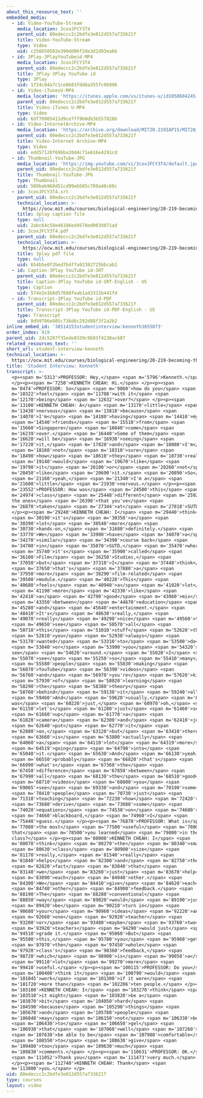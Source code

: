```yaml
---
about_this_resource_text: ''
embedded_media:
  - id: Video-YouTube-Stream
    media_location: 3coxJFCY3T4
    parent_uid: 80edeccc2c2bdfe3e012d557a733621f
    title: Video-YouTube-Stream
    type: Video
    uid: c256650502e390dd06f2de3d1d93ea6b
  - id: 3Play-3PlayYouTubeid-MP4
    media_location: 3coxJFCY3T4
    parent_uid: 80edeccc2c2bdfe3e012d557a733621f
    title: 3Play-3Play YouTube id
    type: 3Play
    uid: 1724c04a7c1ce0683fdd6a355fc0b996
  - id: Video-iTunesU-MP4
    media_location: 'https://itunes.apple.com/us/itunes-u/id1058604245'
    parent_uid: 80edeccc2c2bdfe3e012d557a733621f
    title: Video-iTunes U-MP4
    type: Video
    uid: 6df70905411d9ce7ff9b0db3b557828b
  - id: Video-InternetArchive-MP4
    media_location: 'https://archive.org/download/MIT20.219IAP15/MIT20_219IAP15_D13P2_300k.mp4'
    parent_uid: 80edeccc2c2bdfe3e012d557a733621f
    title: Video-Internet Archive-MP4
    type: Video
    uid: edd57120f69bba20d4c71e616e4291cd
  - id: Thumbnail-YouTube-JPG
    media_location: 'https://img.youtube.com/vi/3coxJFCY3T4/default.jpg'
    parent_uid: 80edeccc2c2bdfe3e012d557a733621f
    title: Thumbnail-YouTube-JPG
    type: Thumbnail
    uid: 589bab968d51cd99eb505c789a40c60c
  - id: 3coxJFCY3T4.srt
    parent_uid: 80edeccc2c2bdfe3e012d557a733621f
    technical_location: >-
      https://ocw.mit.edu/courses/biological-engineering/20-219-becoming-the-next-bill-nye-writing-and-hosting-the-educational-show-january-iap-2015/day-13-screening-final-cuts/student-interview-kenneth/3coxJFCY3T4.srt
    title: 3play caption file
    type: null
    uid: 2abc64c58e46186ed4578ed003d871ad
  - id: 3coxJFCY3T4.pdf
    parent_uid: 80edeccc2c2bdfe3e012d557a733621f
    technical_location: >-
      https://ocw.mit.edu/courses/biological-engineering/20-219-becoming-the-next-bill-nye-writing-and-hosting-the-educational-show-january-iap-2015/day-13-screening-final-cuts/student-interview-kenneth/3coxJFCY3T4.pdf
    title: 3play pdf file
    type: null
    uid: 654b5e0f2bed7b4ffa92302725bbcab1
  - id: Caption-3Play YouTube id-SRT
    parent_uid: 80edeccc2c2bdfe3e012d557a733621f
    title: Caption-3Play YouTube id-SRT-English - US
    type: Caption
    uid: 574e2e1b8d57688feab1a43332b441fd
  - id: Transcript-3Play YouTube id-PDF
    parent_uid: 80edeccc2c2bdfe3e012d557a733621f
    title: Transcript-3Play YouTube id-PDF-English - US
    type: Transcript
    uid: 8d99706e805c736d6c292d88f3f2a2b2
inline_embed_id: '38514153studentinterview:kenneth3655073'
order_index: 919
parent_uid: 2dc5287f35ede8339c9b93f4238ac687
related_resources_text: ''
short_url: student-interview-kenneth
technical_location: >-
  https://ocw.mit.edu/courses/biological-engineering/20-219-becoming-the-next-bill-nye-writing-and-hosting-the-educational-show-january-iap-2015/day-13-screening-final-cuts/student-interview-kenneth
title: 'Student Interview: Kenneth'
transcript: >-
  <p><span m='5313'>PROFESSOR: Hey,</span> <span m='5796'>Kenneth.</span>
  </p><p><span m='7250'>KENNETH CHEAH: Hi.</span> </p><p><span
  m='8474'>PROFESSOR: So</span> <span m='9860'>how do you</span> <span
  m='10322'>feel</span> <span m='11708'>with it</span> <span
  m='12170'>being</span> <span m='12632'>over?</span> </p><p><span
  m='13100'>KENNETH CHEAH: A</span> <span m='13170'>little</span> <span
  m='13430'>nervous</span> <span m='13810'>because</span> <span
  m='14070'>I'm</span> <span m='14180'>having</span> <span m='14410'>my</span>
  <span m='14540'>friends</span> <span m='15510'>from</span> <span
  m='15660'>Singapore</span> <span m='16040'>come</span> <span
  m='16239'>over.</span> <span m='16440'>Some of them</span> <span
  m='16620'>will be</span> <span m='16930'>seeing</span> <span
  m='17220'>it,</span> <span m='17820'>and</span> <span m='18080'>I'm</span>
  <span m='18160'>not</span> <span m='18310'>sure</span> <span
  m='18490'>how</span> <span m='18610'>they</span> <span m='18730'>really</span>
  <span m='19140'>would</span> <span m='19670'>like</span> <span
  m='19790'>it</span> <span m='20100'>or</span> <span m='20260'>not</span> <span
  m='20450'>like</span> <span m='20690'>it.</span> <span m='20890'>So</span>
  <span m='21160'>yeah,</span> <span m='21340'>I'm a</span> <span
  m='21600'>little</span> <span m='21930'>nervous.</span> </p><p><span
  m='23552'>PROFESSOR: How was</span> <span m='24500'>this</span> <span
  m='24974'>class</span> <span m='25448'>different</span> <span m='25922'>from
  the ones</span> <span m='26396'>that you've</span> <span
  m='26870'>taken</span> <span m='27344'>at</span> <span m='27818'>SUTD?</span>
  </p><p><span m='29240'>KENNETH CHEAH: I</span> <span m='29440'>think</span>
  <span m='30190'>it's</span> <span m='30350'>a</span> <span
  m='30390'>lot</span> <span m='30540'>more</span> <span
  m='30730'>hands-on,</span> <span m='31680'>definitely.</span> <span
  m='33770'>We</span> <span m='33900'>have</span> <span m='34070'>a</span> <span
  m='34270'>similar</span> <span m='34390'>course back</span> <span
  m='34700'>in</span> <span m='35070'>SUTD,</span> <span m='35470'>where</span>
  <span m='35740'>it's</span> <span m='35900'>called</span> <span
  m='36100'>Film</span> <span m='36250'>Studies,</span> <span
  m='37050'>but</span> <span m='37310'>I</span> <span m='37440'>think</span>
  <span m='37650'>that's</span> <span m='37880'>a</span> <span
  m='37950'>more</span> <span m='38290'>film-related</span> <span
  m='39500'>module.</span> <span m='40220'>This</span> <span
  m='40680'>feels</span> <span m='40940'>a</span> <span m='41020'>lot</span>
  <span m='41190'>more</span> <span m='42330'>like</span> <span
  m='42410'>a</span> <span m='42790'>good</span> <span m='43060'>mix</span>
  <span m='43350'>between</span> <span m='44670'>education</span> <span
  m='45280'>and</span> <span m='45640'>entertainment.</span> <span
  m='48410'>It's</span> <span m='48630'>really,</span> <span
  m='49070'>really</span> <span m='49290'>nice</span> <span m='49560'>to</span>
  <span m='49650'>see</span> <span m='50570'>all</span> <span
  m='50710'>this</span> <span m='51010'>stuff</span> <span m='52620'>that</span>
  <span m='52810'>you</span> <span m='52930'>always</span> <span
  m='53170'>wanted</span> <span m='53310'>to</span> <span m='53500'>do</span>
  <span m='53840'>or</span> <span m='53990'>you</span> <span m='54320'>always
  see</span> <span m='54620'>around.</span> <span m='55020'>I</span> <span
  m='55070'>see</span> <span m='55250'>so</span> <span m='55410'>many</span>
  <span m='55580'>people</span> <span m='55830'>making</span> <span
  m='56070'>YouTube</span> <span m='56390'>videos</span> <span
  m='56760'>and</span> <span m='56970'>you're</span> <span m='57620'>kind</span>
  <span m='57930'>of</span> <span m='58020'>learning</span> <span
  m='58290'>the</span> <span m='58380'>theory</span> <span
  m='58760'>behind</span> <span m='59130'>it</span> <span m='59240'>all.</span>
  <span m='59460'>And</span> <span m='59620'>usually,</span> <span m='60010'>it
  was</span> <span m='60220'>just,</span> <span m='60970'>oh,</span> <span
  m='61150'>let's</span> <span m='61280'>just</span> <span m='61460'>set</span>
  <span m='61660'>up</span> <span m='61770'>a</span> <span
  m='61820'>camera</span> <span m='62300'>and</span> <span m='62410'>just</span>
  <span m='62640'>put</span> <span m='62770'>it</span> <span
  m='62880'>on,</span> <span m='63120'>but</span> <span m='63410'>there</span>
  <span m='63660'>is</span> <span m='63800'>actually</span> <span
  m='64060'>a</span> <span m='64110'>lot</span> <span m='64319'>more</span>
  <span m='64519'>going</span> <span m='64790'>into</span> <span
  m='65040'>it.</span> <span m='65630'>And</span> <span m='66130'>yeah,</span>
  <span m='66550'>probably</span> <span m='66820'>that's</span> <span
  m='66990'>what's</span> <span m='67360'>the</span> <span
  m='67450'>difference</span> <span m='67850'>between</span> <span
  m='67990'>all</span> <span m='68130'>the</span> <span m='68510'>good</span>
  <span m='68710'>videos</span> <span m='68800'>you</span> <span
  m='69065'>see</span> <span m='69330'>and</span> <span m='70190'>some</span>
  <span m='70410'>people</span> <span m='70730'>just</span> <span
  m='71310'>teaching</span> <span m='72230'>how</span> <span m='72420'>to</span>
  <span m='73680'>derive</span> <span m='73880'>some</span> <span
  m='74020'>equations</span> <span m='74530'>on</span> <span m='74600'>a</span>
  <span m='74660'>blackboard,</span> <span m='74960'>I</span> <span
  m='75440'>guess.</span> </p><p><span m='76870'>PROFESSOR: What is</span> <span
  m='77000'>the most</span> <span m='77500'>useful</span> <span m='78000'>thing
  that</span> <span m='78500'>you learned</span> <span m='79000'>in the
  class?</span> </p><p><span m='80000'>KENNETH CHEAH: I</span> <span
  m='80070'>think</span> <span m='80270'>the</span> <span m='80340'>small</span>
  <span m='80630'>class</span> <span m='80900'>size</span> <span
  m='81170'>really,</span> <span m='81540'>really</span> <span
  m='81840'>helps</span> <span m='82300'>and</span> <span m='82750'>the</span>
  <span m='82820'>fact</span> <span m='83040'>that</span> <span
  m='83140'>we</span> <span m='83260'>just</span> <span m='83670'>help</span>
  <span m='83890'>each</span> <span m='84040'>other.</span> <span
  m='84300'>We</span> <span m='84410'>give</span> <span m='84620'>each</span>
  <span m='84740'>other</span> <span m='84900'>feedback.</span> <span
  m='88190'>The</span> <span m='88280'>conventional</span> <span
  m='88850'>way</span> <span m='89020'>would</span> <span m='89190'>just</span>
  <span m='89420'>be</span> <span m='90210'>turn in</span> <span
  m='90680'>your</span> <span m='90960'>ideas</span> <span m='92220'>and</span>
  <span m='92660'>one</span> <span m='92920'>teacher</span> <span
  m='93200'>or</span> <span m='93480'>maybe</span> <span m='93760'>two</span>
  <span m='93920'>teachers</span> <span m='94290'>would just</span> <span
  m='94510'>grade it.</span> <span m='95060'>But</span> <span
  m='95500'>this,</span> <span m='95780'>you</span> <span m='95960'>get</span>
  <span m='97070'>the</span> <span m='97450'>whole</span> <span
  m='97920'>class's</span> <span m='98360'>feedback,</span> <span
  m='98720'>which</span> <span m='98900'>is</span> <span m='99050'>a</span>
  <span m='99110'>lot</span> <span m='99270'>more</span> <span
  m='99410'>useful.</span> </p><p><span m='100115'>PROFESSOR: Do you</span>
  <span m='100400'>think it</span> <span m='100790'>would</span> <span
  m='101045'>work</span> <span m='101300'>if it were</span> <span
  m='101720'>more than</span> <span m='102206'>ten people.</span> </p><p><span
  m='103180'>KENNETH CHEAH: I</span> <span m='103270'>think</span> <span
  m='103510'>it might</span> <span m='103820'>be a</span> <span
  m='103870'>bit</span> <span m='104050'>hard</span> <span
  m='104590'>because</span> <span m='105290'>things</span> <span
  m='105670'>and</span> <span m='105780'>people</span> <span
  m='106040'>may</span> <span m='106150'>not</span> <span m='106330'>be</span>
  <span m='106430'>to</span> <span m='106650'>gel</span> <span
  m='106930'>that</span> <span m='107060'>well</span> <span m='107260'>to</span>
  <span m='107630'>be able to be</span> <span m='107980'>comfortable</span>
  <span m='108550'>to</span> <span m='108630'>give</span> <span
  m='109480'>too</span> <span m='109630'>much</span> <span
  m='109830'>comments.</span> </p><p><span m='110631'>PROFESSOR: OK.</span>
  <span m='111052'>Thank you</span> <span m='111473'>very much.</span>
  </p><p><span m='112740'>KENNETH CHEAH: Thank</span> <span
  m='113000'>you.</span> </p>
uid: 80edeccc2c2bdfe3e012d557a733621f
type: courses
layout: video
---
```

